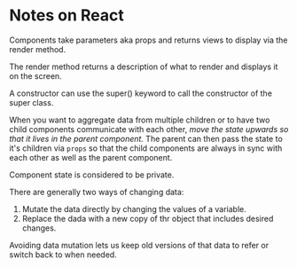 # Notes on React

Components take parameters aka props and returns views to display via the render method.

The render method returns a description of what to render and displays it on the screen.

A constructor can use the super() keyword to call the constructor of the super class.

When you want to aggregate data from multiple children or to have two child components communicate with each other, *move the state upwards so that it lives in the parent component.* The parent can then pass the state to it's children via `props` so that the child components are always in sync with each other as well as the parent component.

Component state is considered to be private.

There are generally two ways of changing data:

1. Mutate the data directly by changing the values of a variable.
2. Replace the dada with a new copy of thr object that includes desired changes.

Avoiding data mutation lets us keep old versions of that data to refer or switch back to when needed.
